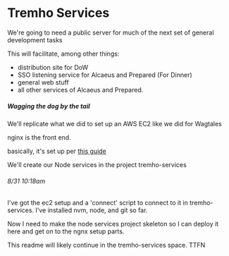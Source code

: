 

# Tremho Services

We're going to need a public server for much of the next set of general development tasks

This will facilitate, among other things:

- distribution site for DoW
- SSO listening service for Alcaeus and Prepared (For Dinner)
- general web stuff
- all other services of Alcaeus and Prepared.

##### Wagging the dog by the tail

We'll replicate what we did to set up an AWS EC2 like we did for Wagtales

nginx is the front end.  

basically, it's set up per [this guide](https://medium.com/@nishankjaintdk/setting-up-a-node-js-app-on-a-linux-ami-on-an-aws-ec2-instance-with-nginx-59cbc1bcc68c)

We'll create our Node services in the project tremho-services

###### 8/31 10:18am
I've got the ec2 setup and a 'connect' script to connect to it in tremho-services.
I've installed nvm, node, and git so far.

Now I need to make the node services project skeleton so I can deploy it here and get on to the ngnx setup parts.

This readme will likely continue in the tremho-services space.  TTFN



